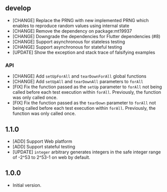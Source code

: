 ## develop

- [CHANGE] Replace the PRNG with new implemented PRNG which enables to reproduce random values using internal state
- [CHANGE] Remove the dependency on package:mt19937
- [CHANGE] Downgrade the dependencies for Flutter dependencies (#8)
- [CHANGE] Support asynchronous for stateless testing
- [CHANGE] Support asynchronous for stateful testing
- [UPDATE] Show the exception and stack trace of falsifying examples

### API

- [CHANGE] Add `setUpForAll` and `tearDownForAll` global functions
- [CHANGE] Add `setUpAll` and `tearDownAll` parameters to `forAll`
- [FIX] Fix the function passed as the `setUp` parameter to `forAll` not being called before each test execution
  within `forAll`. Previously, the function was only called once.
- [FIX] Fix the function passed as the `tearDown` parameter to `forAll` not being called before each test execution
  within `forAll`. Previously, the function was only called once.

## 1.1.0

- [ADD] Support Web platform
- [ADD] Support stateful testing
- [UPDATE] `integer` arbitrary generates integers in the safe integer range of -2^53 to 2^53-1 on web by default.

## 1.0.0

- Initial version.
